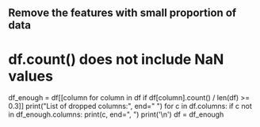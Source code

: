 Remove the features with small proportion of data
---------

# df.count() does not include NaN values
df_enough = df[[column for column in df if df[column].count() / len(df) >= 0.3]]
print("List of dropped columns:", end=" ")
for c in df.columns:
    if c not in df_enough.columns:
        print(c, end=", ")
print('\n')
df = df_enough
